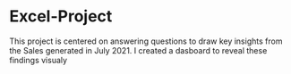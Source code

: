 # Excel-Project
This project is centered on answering questions to draw key insights from the Sales generated in July 2021. I created a dasboard to reveal these findings visualy
